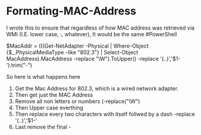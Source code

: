 # Formating-MAC-Address
I wrote this to ensure that regardless of how MAC address was retrieved via WMI (I.E. lower case, :, whatever), It would be the same
#PowerShell

$MacAddr = (((Get-NetAdapter -Physical | Where-Object {$_.PhysicalMediaType -like "802.3"} | Select-Object MacAddress).MacAddress -replace "\W").ToUpper() -replace '(..)','$1-').trim("-")

So here is what happens here
<ol>
  <li>Get the Mac Address for 802.3, which is a wired network adapter.</li>
  <li>Then get just the MAC Address</li>
  <li>Remove all non letters or numbers (-replace("\W")</li>
  <li>Then Upper case everthing</li>
  <li>Then replace every two characters with itself follwed by a dash -replace '(..)','$1-'</li>
  <li>Last remove the final -</li>
  </ol>
  
